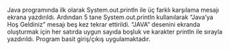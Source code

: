Java programında ilk olarak System.out.println ile üç farklı karşılama mesajı ekrana yazdırıldı. 
Ardından 5 tane System.out.println kullanılarak “Java’ya Hoş Geldiniz” mesajı beş kez tekrar ettirildi. 
“JAVA” desenini ekranda oluşturmak için her satırda uygun sayıda boşluk ve karakter println ile sırayla yazdırıldı. 
Program basit giriş/çıkış uygulamaktadır.
